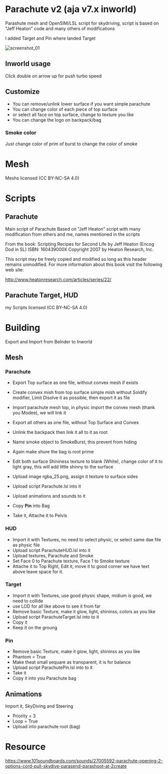 # Parachute v2 (aja v7.x inworld)

Parashute mesh and OpenSIM/LSL script for skydriving, script is based on "Jeff Heaton" code and many others of modifications

I added Target and Pin where landed Target

![screenshot_01](https://github.com/zadium/parachute/assets/111429928/433823f8-b373-40d2-8005-d4345717cd79)

## Inworld usage

Click double on arrow up for push turbo speed

## Customize

* You can remove/unlink lower surface if you want simple parachute
* You can change color of each piece of top surface
* or select all face on top surface, change to texture you like
* You can change the logo on backpack/bag

### Smoke color

Just change color of prim of burst to change the color of smoke

# Mesh

Meshs licensed (CC BY-NC-SA 4.0)

# Scripts

## Parachute

Main script of Parachute
Based on "Jeff Heaton" script with many modification from others and me, names mentioned in the scripts

From the book:
Scripting Recipes for Second Life
by Jeff Heaton (Encog Dod in SL)
ISBN: 160439000X
Copyright 2007 by Heaton Research, Inc.

This script may be freely copied and modified so long as this header remains unmodified.
For more information about this book visit the following web site:

http://www.heatonresearch.com/articles/series/22/

## Parachute Target, HUD

my Scripts licensed (CC BY-NC-SA 4.0)

# Building

Export and Import from Belnder to Inworld

## Mesh

### Parachute

* Export Top surface as one file, without convex mesh if exists
* Create convex mish from top surface simple mish without Soldify modifier, Limit Disolve it as possible, then export it as file
* Import parachute mesh top, in physic import the convex mesh (thank you Modee), we will link it

* Export all others as one file, without Top Surface and Convex
* Unlink the backpack then link it all to it as root
* Name smoke object to SmokeBurst, this prevent from hiding
* Again make shure the bag is root prime
* Edit both surface Shininess texture to blank (White), change color of it to light gray, this will add little shinny to the surface
* Upload image rgba_25.png, assign it texture to surface sides
* Upload script Parachute.lsl into it
* Upload animations and sounds to it
* Copy **Pin** into Bag
* Take it, Attache it to Pelvis

### HUD

* Import it with Textures, no need to select physic, or select same dae file as physic file
* Upload script ParachuteHUD.lsl into it
* Upload textures, Parachute and Smoke
* Set Face 0  to Parachute texture, Face 1 to Smoke texture
* Attache it to Top Right, Edit it, move it to good corner we have text above leave space for it.

### Target

* Import it with Textures, use good physic shape, midium is good, we need to collide
* use LOD for all like above to see it from far
* Remove basic Texture, make it glow, light, shininss, colors as you like
* Upload script ParachuteTarget.lsl into to it
* Copy it
* Keep it on the groung

 ### Pin

* Remove basic Texture, make it glow, light, shininss as you like
* Phantom = True
* Make theat small sequare as transparent, it is for balance
* Upload script ParachutePin.lsl into to it
* Take it
* Copy it into you Parachute bag

## Animations

Import it, SkyDiving and Steering

* Priority = 3
* Loop = True
* Upload into parachute root (bag)

# Resource

https://www.101soundboards.com/sounds/27005592-parachute-opening-2-options-cord-pull-skydive-parasend-parashoot-at-2create
